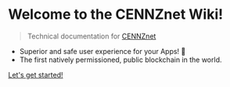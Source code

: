 # Welcome to the CENNZnet Wiki!

>  Technical documentation for [CENNZnet](https://cennz.net)

- Superior and safe user experience for your Apps! 🤩
- The first natively permissioned, public blockchain in the world.


[Let's get started!](Home)
